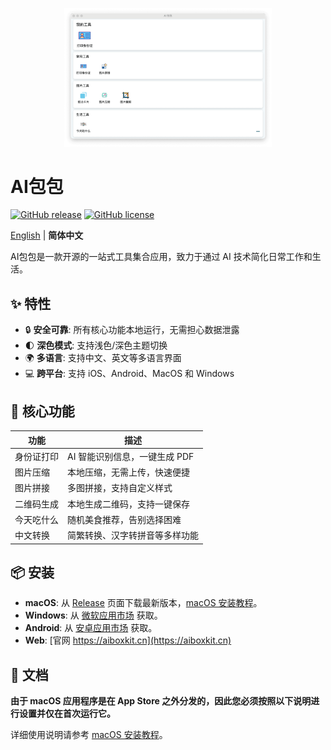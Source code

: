 <p align="center">
  <img src="/src/assets/images/aibox-zh-light.png" alt="AIBOX" width="66%"/>
</p>

# AI包包

[![GitHub release](https://img.shields.io/github/v/release/muzipiao/aibox)](https://github.com/muzipiao/aibox/releases)
[![GitHub license](https://img.shields.io/github/license/muzipiao/aibox)](https://github.com/muzipiao/aibox/blob/main/LICENSE)

[English](./README.md) | **简体中文**

AI包包是一款开源的一站式工具集合应用，致力于通过 AI 技术简化日常工作和生活。

## ✨ 特性

- 🔒 **安全可靠**: 所有核心功能本地运行，无需担心数据泄露
- 🌓 **深色模式**: 支持浅色/深色主题切换
- 🌍 **多语言**: 支持中文、英文等多语言界面
- 💻 **跨平台**: 支持 iOS、Android、MacOS 和 Windows

## 🚀 核心功能

| 功能       | 描述                           |
| ---------- | ------------------------------ |
| 身份证打印 | AI 智能识别信息，一键生成 PDF  |
| 图片压缩   | 本地压缩，无需上传，快速便捷   |
| 图片拼接   | 多图拼接，支持自定义样式       |
| 二维码生成 | 本地生成二维码，支持一键保存   |
| 今天吃什么 | 随机美食推荐，告别选择困难     |
| 中文转换   | 简繁转换、汉字转拼音等多样功能 |

## 📦 安装

- **macOS**: 从 [Release](https://github.com/muzipiao/aibox/releases/latest) 页面下载最新版本，[macOS 安装教程](./INSTALLATION-ZH.md)。
- **Windows**: 从 [微软应用市场](https://apps.microsoft.com/detail/9nk7nlk4n4hd?ocid=webpdpshare) 获取。
- **Android**: 从 [安卓应用市场](https://url.cloud.huawei.com/saNBwLnaN2?shareTo=qrcode) 获取。
- **Web**: [官网 https://aiboxkit.cn](https://aiboxkit.cn)

## 📝 文档

**由于 macOS 应用程序是在 App Store 之外分发的，因此您必须按照以下说明进行设置并仅在首次运行它。**

详细使用说明请参考 [macOS 安装教程](./INSTALLATION-ZH.md)。

